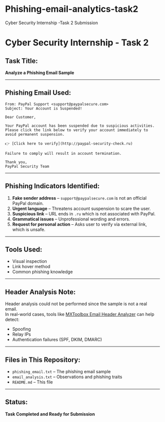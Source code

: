 # Phishing-email-analytics-task2
Cyber Security Internship -Task 2 Submission

# Cyber Security Internship - Task 2

##   Task Title:
**Analyze a Phishing Email Sample**

---

##   Phishing Email Used:
```
From: PayPal Support <support@paypalsecure.com>  
Subject: Your Account is Suspended!  

Dear Customer,  

Your PayPal account has been suspended due to suspicious activities. Please click the link below to verify your account immediately to avoid permanent suspension.  

👉 [Click here to verify](http://paypal-security-check.ru)  

Failure to comply will result in account termination.  

Thank you,  
PayPal Security Team
```

---

##   Phishing Indicators Identified:

1. **Fake sender address** – `support@paypalsecure.com` is not an official PayPal domain.
2. **Urgent language** – Threatens account suspension to scare the user.
3. **Suspicious link** – URL ends in `.ru` which is not associated with PayPal.
4. **Grammatical issues** – Unprofessional wording and errors.
5. **Request for personal action** – Asks user to verify via external link, which is unsafe.

---

##   Tools Used:
- Visual inspection
- Link hover method
- Common phishing knowledge

---

##   Header Analysis Note:
Header analysis could not be performed since the sample is not a real email.  
In real-world cases, tools like [MXToolbox Email Header Analyzer](https://mxtoolbox.com/EmailHeaders.aspx) can help detect:
- Spoofing
- Relay IPs
- Authentication failures (SPF, DKIM, DMARC)

---

##   Files in This Repository:
- `phishing_email.txt` – The phishing email sample
- `email_analysis.txt` – Observations and phishing traits
- `README.md` – This file

---

## Status:
**Task Completed and Ready for Submission**
